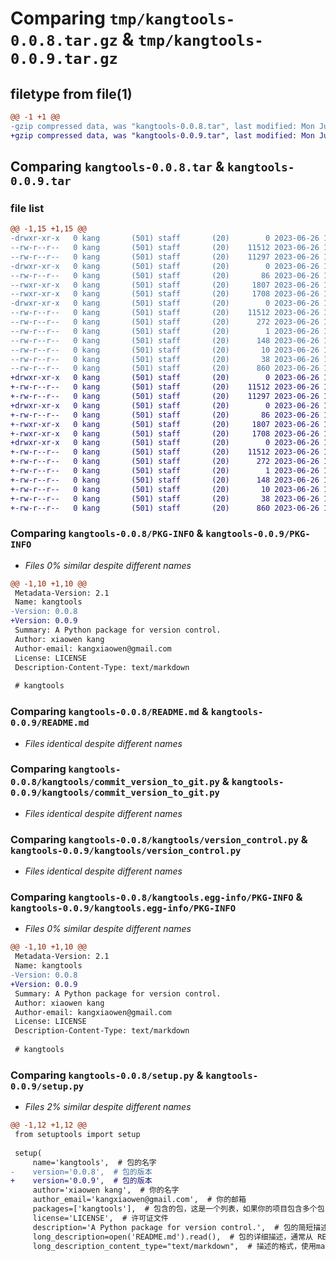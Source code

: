 # Comparing `tmp/kangtools-0.0.8.tar.gz` & `tmp/kangtools-0.0.9.tar.gz`

## filetype from file(1)

```diff
@@ -1 +1 @@
-gzip compressed data, was "kangtools-0.0.8.tar", last modified: Mon Jun 26 16:51:36 2023, max compression
+gzip compressed data, was "kangtools-0.0.9.tar", last modified: Mon Jun 26 16:58:09 2023, max compression
```

## Comparing `kangtools-0.0.8.tar` & `kangtools-0.0.9.tar`

### file list

```diff
@@ -1,15 +1,15 @@
-drwxr-xr-x   0 kang       (501) staff       (20)        0 2023-06-26 16:51:36.270017 kangtools-0.0.8/
--rw-r--r--   0 kang       (501) staff       (20)    11512 2023-06-26 16:51:36.269849 kangtools-0.0.8/PKG-INFO
--rw-r--r--   0 kang       (501) staff       (20)    11297 2023-06-26 15:32:07.000000 kangtools-0.0.8/README.md
-drwxr-xr-x   0 kang       (501) staff       (20)        0 2023-06-26 16:51:36.269097 kangtools-0.0.8/kangtools/
--rw-r--r--   0 kang       (501) staff       (20)       86 2023-06-26 16:29:17.000000 kangtools-0.0.8/kangtools/__init__.py
--rwxr-xr-x   0 kang       (501) staff       (20)     1807 2023-06-26 16:29:16.000000 kangtools-0.0.8/kangtools/commit_version_to_git.py
--rwxr-xr-x   0 kang       (501) staff       (20)     1708 2023-06-26 15:03:27.000000 kangtools-0.0.8/kangtools/version_control.py
-drwxr-xr-x   0 kang       (501) staff       (20)        0 2023-06-26 16:51:36.269699 kangtools-0.0.8/kangtools.egg-info/
--rw-r--r--   0 kang       (501) staff       (20)    11512 2023-06-26 16:51:36.000000 kangtools-0.0.8/kangtools.egg-info/PKG-INFO
--rw-r--r--   0 kang       (501) staff       (20)      272 2023-06-26 16:51:36.000000 kangtools-0.0.8/kangtools.egg-info/SOURCES.txt
--rw-r--r--   0 kang       (501) staff       (20)        1 2023-06-26 16:51:36.000000 kangtools-0.0.8/kangtools.egg-info/dependency_links.txt
--rw-r--r--   0 kang       (501) staff       (20)      148 2023-06-26 16:51:36.000000 kangtools-0.0.8/kangtools.egg-info/entry_points.txt
--rw-r--r--   0 kang       (501) staff       (20)       10 2023-06-26 16:51:36.000000 kangtools-0.0.8/kangtools.egg-info/top_level.txt
--rw-r--r--   0 kang       (501) staff       (20)       38 2023-06-26 16:51:36.270047 kangtools-0.0.8/setup.cfg
--rw-r--r--   0 kang       (501) staff       (20)      860 2023-06-26 16:51:35.000000 kangtools-0.0.8/setup.py
+drwxr-xr-x   0 kang       (501) staff       (20)        0 2023-06-26 16:58:09.611510 kangtools-0.0.9/
+-rw-r--r--   0 kang       (501) staff       (20)    11512 2023-06-26 16:58:09.611345 kangtools-0.0.9/PKG-INFO
+-rw-r--r--   0 kang       (501) staff       (20)    11297 2023-06-26 15:32:07.000000 kangtools-0.0.9/README.md
+drwxr-xr-x   0 kang       (501) staff       (20)        0 2023-06-26 16:58:09.610624 kangtools-0.0.9/kangtools/
+-rw-r--r--   0 kang       (501) staff       (20)       86 2023-06-26 16:29:17.000000 kangtools-0.0.9/kangtools/__init__.py
+-rwxr-xr-x   0 kang       (501) staff       (20)     1807 2023-06-26 16:29:16.000000 kangtools-0.0.9/kangtools/commit_version_to_git.py
+-rwxr-xr-x   0 kang       (501) staff       (20)     1708 2023-06-26 15:03:27.000000 kangtools-0.0.9/kangtools/version_control.py
+drwxr-xr-x   0 kang       (501) staff       (20)        0 2023-06-26 16:58:09.611181 kangtools-0.0.9/kangtools.egg-info/
+-rw-r--r--   0 kang       (501) staff       (20)    11512 2023-06-26 16:58:09.000000 kangtools-0.0.9/kangtools.egg-info/PKG-INFO
+-rw-r--r--   0 kang       (501) staff       (20)      272 2023-06-26 16:58:09.000000 kangtools-0.0.9/kangtools.egg-info/SOURCES.txt
+-rw-r--r--   0 kang       (501) staff       (20)        1 2023-06-26 16:58:09.000000 kangtools-0.0.9/kangtools.egg-info/dependency_links.txt
+-rw-r--r--   0 kang       (501) staff       (20)      148 2023-06-26 16:58:09.000000 kangtools-0.0.9/kangtools.egg-info/entry_points.txt
+-rw-r--r--   0 kang       (501) staff       (20)       10 2023-06-26 16:58:09.000000 kangtools-0.0.9/kangtools.egg-info/top_level.txt
+-rw-r--r--   0 kang       (501) staff       (20)       38 2023-06-26 16:58:09.611546 kangtools-0.0.9/setup.cfg
+-rw-r--r--   0 kang       (501) staff       (20)      860 2023-06-26 16:58:09.000000 kangtools-0.0.9/setup.py
```

### Comparing `kangtools-0.0.8/PKG-INFO` & `kangtools-0.0.9/PKG-INFO`

 * *Files 0% similar despite different names*

```diff
@@ -1,10 +1,10 @@
 Metadata-Version: 2.1
 Name: kangtools
-Version: 0.0.8
+Version: 0.0.9
 Summary: A Python package for version control.
 Author: xiaowen kang
 Author-email: kangxiaowen@gmail.com
 License: LICENSE
 Description-Content-Type: text/markdown
 
 # kangtools
```

### Comparing `kangtools-0.0.8/README.md` & `kangtools-0.0.9/README.md`

 * *Files identical despite different names*

### Comparing `kangtools-0.0.8/kangtools/commit_version_to_git.py` & `kangtools-0.0.9/kangtools/commit_version_to_git.py`

 * *Files identical despite different names*

### Comparing `kangtools-0.0.8/kangtools/version_control.py` & `kangtools-0.0.9/kangtools/version_control.py`

 * *Files identical despite different names*

### Comparing `kangtools-0.0.8/kangtools.egg-info/PKG-INFO` & `kangtools-0.0.9/kangtools.egg-info/PKG-INFO`

 * *Files 0% similar despite different names*

```diff
@@ -1,10 +1,10 @@
 Metadata-Version: 2.1
 Name: kangtools
-Version: 0.0.8
+Version: 0.0.9
 Summary: A Python package for version control.
 Author: xiaowen kang
 Author-email: kangxiaowen@gmail.com
 License: LICENSE
 Description-Content-Type: text/markdown
 
 # kangtools
```

### Comparing `kangtools-0.0.8/setup.py` & `kangtools-0.0.9/setup.py`

 * *Files 2% similar despite different names*

```diff
@@ -1,12 +1,12 @@
 from setuptools import setup
 
 setup(
     name='kangtools',  # 包的名字
-    version='0.0.8',  # 包的版本
+    version='0.0.9',  # 包的版本
     author='xiaowen kang',  # 你的名字
     author_email='kangxiaowen@gmail.com',  # 你的邮箱
     packages=['kangtools'],  # 包含的包，这是一个列表，如果你的项目包含多个包，都需要列在这里
     license='LICENSE',  # 许可证文件
     description='A Python package for version control.',  # 包的简短描述
     long_description=open('README.md').read(),  # 包的详细描述，通常从 README.md 文件读取
     long_description_content_type="text/markdown",  # 描述的格式，使用markdown格式
```

